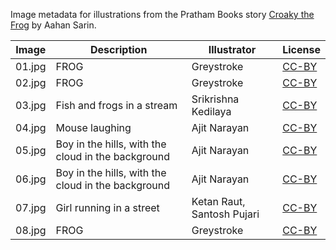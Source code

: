 Image metadata for illustrations from the Pratham Books story [Croaky the Frog](https://storyweaver.org.in/stories/3291-croaky-the-frog) by Aahan Sarin.

Image | Description | Illustrator | License
----- | ----------- | ----------- | -------
01.jpg | FROG | Greystroke | [CC-BY](https://creativecommons.org/licenses/by/4.0/)
02.jpg | FROG | Greystroke | [CC-BY](https://creativecommons.org/licenses/by/4.0/)
03.jpg | Fish and frogs in a stream | Srikrishna Kedilaya | [CC-BY](https://creativecommons.org/licenses/by/4.0/)
04.jpg | Mouse laughing | Ajit Narayan | [CC-BY](https://creativecommons.org/licenses/by/4.0/)
05.jpg | Boy in the hills, with the cloud in the background | Ajit Narayan | [CC-BY](https://creativecommons.org/licenses/by/4.0/)
06.jpg | Boy in the hills, with the cloud in the background | Ajit Narayan | [CC-BY](https://creativecommons.org/licenses/by/4.0/)
07.jpg | Girl running in a street | Ketan Raut, Santosh Pujari | [CC-BY](https://creativecommons.org/licenses/by/4.0/)
08.jpg | FROG | Greystroke | [CC-BY](https://creativecommons.org/licenses/by/4.0/)
